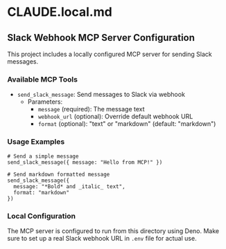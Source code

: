 # CLAUDE.local.md

## Slack Webhook MCP Server Configuration

This project includes a locally configured MCP server for sending Slack messages.

### Available MCP Tools

- `send_slack_message`: Send messages to Slack via webhook
  - Parameters:
    - `message` (required): The message text
    - `webhook_url` (optional): Override default webhook URL
    - `format` (optional): "text" or "markdown" (default: "markdown")

### Usage Examples

```
# Send a simple message
send_slack_message({ message: "Hello from MCP!" })

# Send markdown formatted message
send_slack_message({ 
  message: "*Bold* and _italic_ text", 
  format: "markdown" 
})
```

### Local Configuration

The MCP server is configured to run from this directory using Deno.
Make sure to set up a real Slack webhook URL in `.env` file for actual use.